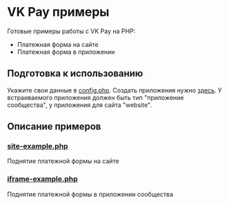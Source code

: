 # VK Pay примеры

Готовые примеры работы с VK Pay на PHP:
* Платежная форма на сайте
* Платежная форма в приложении

## Подготовка к использованию
Укажите свои данные в [config.php](https://github.com/extype/vkpay/blob/master/config.php). Создать приложения нужно [здесь](https://vk.com/apps?act=manage). У встраиваемого приложения должен быть тип "приложение сообщества", у приложения для сайта "website". 

## Описание примеров

### [site-example.php](https://github.com/extype/vkpay/blob/master/site-example.php)
Поднятие платежной формы на сайте

### [iframe-example.php](https://github.com/extype/vkpay/blob/master/iframe-example.php)
Поднятие платежной формы в приложении сообщества
